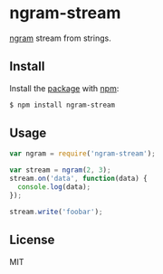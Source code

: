 # ngram-stream

[ngram]() stream from strings.

## Install

Install the [package](http://npmjs.org/package/ngram-stream) with [npm](http://npmjs.org):

```sh
$ npm install ngram-stream
```

## Usage

```js
var ngram = require('ngram-stream');

var stream = ngram(2, 3);
stream.on('data', function(data) {
  console.log(data);
});

stream.write('foobar');
```

## License

MIT
